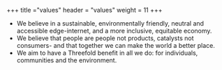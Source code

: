 +++
title ="values"
header = "values"
weight = 11
+++
* We believe in a sustainable, environmentally friendly, neutral and accessible edge-internet, and a more inclusive, equitable economy.
* We believe that people are people not products, catalysts not consumers- and that together we can make the world a better place.
* We aim to have a Threefold benefit in all we do: for individuals, communities and the environment.
